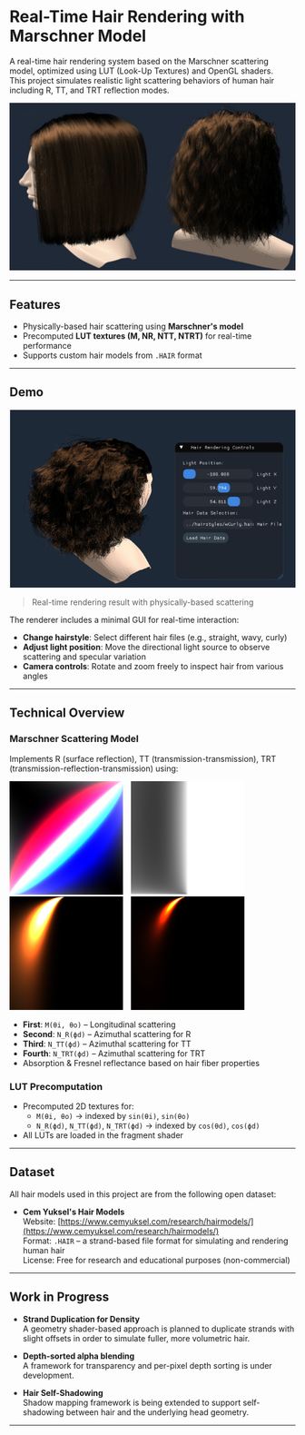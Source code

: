 # Real-Time Hair Rendering with Marschner Model

A real-time hair rendering system based on the Marschner scattering model, optimized using LUT (Look-Up Textures) and OpenGL shaders.  
This project simulates realistic light scattering behaviors of human hair including R, TT, and TRT reflection modes.


<img src="HairRendering/represent.png" width="700"/>


---

## Features

- Physically-based hair scattering using **Marschner's model**
- Precomputed **LUT textures (M, NR, NTT, NTRT)** for real-time performance
- Supports custom hair models from `.HAIR` format

---

##  Demo


<img src="HairRendering/wCurly.png" width="700"/>


> Real-time rendering result with physically-based scattering

The renderer includes a minimal GUI for real-time interaction:
- **Change hairstyle**: Select different hair files (e.g., straight, wavy, curly)
- **Adjust light position**: Move the directional light source to observe scattering and specular variation
-  **Camera controls**: Rotate and zoom freely to inspect hair from various angles
---

##  Technical Overview

### Marschner Scattering Model

Implements R (surface reflection), TT (transmission-transmission), TRT (transmission-reflection-transmission) using:



<p align="left">
  <img src="HairRendering/marschner_texture.png" width="200" style="margin-right:10px; display:inline-block;" title="1. M(θi, θo)" />
  <img src="HairRendering/NR_texture.png" width="200" style="margin-right:10px; display:inline-block;" title="2. N_R(ϕd)" />
  <img src="HairRendering/NTT_texture.png" width="200" style="margin-right:10px; display:inline-block;" title="3. N_TT(ϕd)" />
  <img src="HairRendering/NTRT_texture.png" width="200" style="display:inline-block;" title="4. N_TRT(ϕd)" />
</p>


- **First**: `M(θi, θo)` – Longitudinal scattering
- **Second**: `N_R(ϕd)` – Azimuthal scattering for R
- **Third**: `N_TT(ϕd)` – Azimuthal scattering for TT
- **Fourth**: `N_TRT(ϕd)` – Azimuthal scattering for TRT
- Absorption & Fresnel reflectance based on hair fiber properties

###  LUT Precomputation
- Precomputed 2D textures for:
  - `M(θi, θo)` → indexed by `sin(θi)`, `sin(θo)`
  - `N_R(ϕd)`, `N_TT(ϕd)`, `N_TRT(ϕd)` → indexed by `cos(θd)`, `cos(ϕd)`
- All LUTs are loaded in the fragment shader 

---

## Dataset

All hair models used in this project are from the following open dataset:

-  **Cem Yuksel's Hair Models**  
  Website: [https://www.cemyuksel.com/research/hairmodels/](https://www.cemyuksel.com/research/hairmodels/)  
  Format: `.HAIR` – a strand-based file format for simulating and rendering human hair  
  License: Free for research and educational purposes (non-commercial)

---

## Work in Progress

- **Strand Duplication for Density**  
  A geometry shader-based approach is planned to duplicate strands with slight offsets in order to simulate fuller, more volumetric hair.  

- **Depth-sorted alpha blending**                                     
  A framework for transparency and per-pixel depth sorting is under development.

- **Hair Self-Shadowing**  
  Shadow mapping framework is being extended to support self-shadowing between hair and the underlying head geometry.

---
